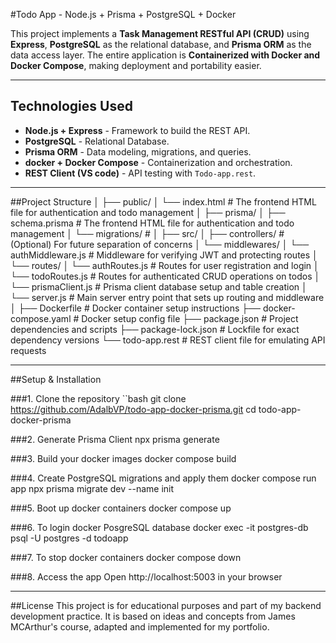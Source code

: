 #Todo App - Node.js + Prisma + PostgreSQL + Docker

This project implements a **Task Management RESTful API (CRUD)** using **Express**, **PostgreSQL** as the relational 
database, and **Prisma ORM** as the data access layer.
The entire application is **Containerized with Docker and Docker Compose**, making deployment and portability easier.

---

## Technologies Used
- **Node.js + Express** - Framework to build the REST API.
- **PostgreSQL** - Relational Database.
- **Prisma ORM** - Data modeling, migrations, and queries.
- **docker + Docker Compose** - Containerization and orchestration.
- **REST Client (VS code)** - API testing with `Todo-app.rest`.

---

##Project Structure
│
├── public/
│   └── index.html              # The frontend HTML file for authentication and todo management
│
├── prisma/
│   ├── schema.prisma           # The frontend HTML file for authentication and todo management
│   └── migrations/             #
│
├── src/
│   ├── controllers/            # (Optional) For future separation of concerns
│   └── middlewares/
│       └── authMiddleware.js    # Middleware for verifying JWT and protecting routes
│   └── routes/
│       └── authRoutes.js        # Routes for user registration and login
│       └── todoRoutes.js        # Routes for authenticated CRUD operations on todos
│   └── prismaClient.js          # Prisma client database setup and table creation
│   └── server.js                # Main server entry point that sets up routing and middleware
│
├── Dockerfile                   # Docker container setup instructions
├── docker-compose.yaml          # Docker setup config file
├── package.json                 # Project dependencies and scripts
├── package-lock.json            # Lockfile for exact dependency versions
└── todo-app.rest                # REST client file for emulating API requests

---

##Setup & Installation

###1. Clone the repository
``bash
git clone https://github.com/AdalbVP/todo-app-docker-prisma.git
cd todo-app-docker-prisma

###2. Generate Prisma Client
npx prisma generate

###3. Build your docker images
docker compose build

###4. Create PostgreSQL migrations and apply them 
docker compose run app npx prisma migrate dev --name init

###5. Boot up docker containers 
docker compose up

###6. To login docker PosgreSQL database
docker exec -it postgres-db psql -U postgres -d todoapp

###7. To stop docker containers
docker compose down

###8. Access the app 
Open http://localhost:5003 in your browser

---

##License 
This project is for educational purposes and part of my backend development practice.
It is based on ideas and concepts from James MCArthur's course, adapted and implemented for my portfolio.
